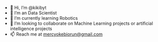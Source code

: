 - 👋 Hi, I’m @kikibyt
- 👀 I’m an Data Scientist
- 🌱 I’m currently learning Robotics
- 💞️ I’m looking to collaborate on Machine Learning projects or artificial intelligence projects
- 📫 Reach me at mercyokebiorun@gmail.com

<!---
kikibyt/kikibyt is a ✨ special ✨ repository because its `README.md` (this file) appears on your GitHub profile.
You can click the Preview link to take a look at your changes.
--->
